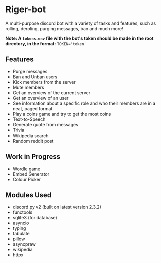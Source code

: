 # Riger-bot
 A multi-purpose discord bot with a variety of tasks and features, such as rolling, deroling, purging messages, ban and much more!

 <b>Note: A `tokens.env` file with the bot's token should be made in the root directory, in the format:</b>
 `TOKEN='token'`

## Features
- Purge messages
- Ban and Unban users
- Kick members from the server
- Mute members
- Get an overview of the current server
- Get an overview of an user
- See information about a specific role and who their members are in a neat, paged format
- Play a coins game and try to get the most coins
- Text-to-Speech
- Generate quote from messages
- Trivia
- Wikipedia search
- Random reddit post

## Work in Progress
- Wordle game
- Embed Generator
- Colour Picker


## Modules Used
- discord.py v2 (built on latest version 2.3.2)
- functools
- sqlite3 (for database)
- asyncio
- typing
- tabulate
- pillow
- asyncpraw
- wikipedia
- httpx
